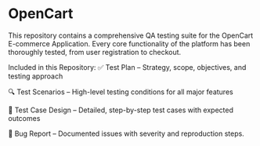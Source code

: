 # OpenCart
This repository contains a comprehensive QA testing suite for the OpenCart E-commerce Application. Every core functionality of the platform has been thoroughly tested, from user registration to checkout.

Included in this Repository:
✅ Test Plan – Strategy, scope, objectives, and testing approach

🔍 Test Scenarios – High-level testing conditions for all major features

🧪 Test Case Design – Detailed, step-by-step test cases with expected outcomes

🐞 Bug Report – Documented issues with severity and reproduction steps.
